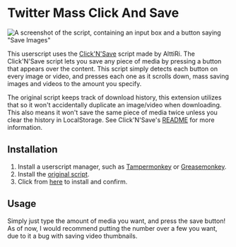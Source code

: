 # Twitter Mass Click And Save

![A screenshot of the script, containing an input box and a button saying "Save Images"](https://i.imgur.com/wjGnfCe.png)

This userscript uses the [Click'N'Save](https://github.com/AlttiRi/twitter-click-and-save) script made by AlttiRi. The Click'N'Save script lets you save any piece of media by pressing a button that appears over the content. This script simply detects each button on every image or video, and presses each one as it scrolls down, mass saving images and videos to the amount you specify.

The original script keeps track of download history, this extension utilizes that so it won't accidentally duplicate an image/video when downloading. This also means it won't save the same piece of media twice unless you clear the history in LocalStorage. See Click'N'Save's [README](https://github.com/AlttiRi/twitter-click-and-save/blob/master/README.md#twitter-clicknsave) for more information. 

## Installation

1. Install a userscript manager, such as [Tampermonkey](https://www.tampermonkey.net) or [Greasemonkey](https://addons.mozilla.org/en-US/firefox/addon/greasemonkey/).
2. Install the [original script](https://github.com/AlttiRi/twitter-click-and-save).
3. Click from [here](https://github.com/BlueRedBlueYellow/twitter-mass-click-n-save/raw/main/Twitter%20Mass%20Click%20N%20Save.user.js) to install and confirm.

## Usage

Simply just type the amount of media you want, and press the save button! As of now, I would recommend putting the number over a few you want, due to it a bug with saving video thumbnails.
